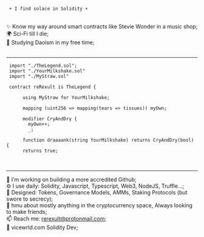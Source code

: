      ☀️ I find solace in Solidity ☀️
<br>
✨ Know my way around smart contracts like Stevie Wonder in a music shop;<br>
🌍 Sci-Fi till I die;<br>
🌱 Studying Daoism in my free time;<br>
<br><hr>

     import "./TheLegend.sol";
     import "./YourMilkshake.sol"
     import "./MyStraw.sol"

     contract reRexult is TheLegend {
          
          using MyStraw for YourMilkshake;
          
          mapping (uint256 => mapping(tears => tissues)) myOwn;
          
          modifier CryAndDry {
            myOwn++;
            _;
          
          function draaaank(string YourMilkshake) returns CryAndDry(bool) {
          returns true;
<br><hr>
🏢 I'm working on building a more accredited Github;<br>
⚙️ I use daily: Solidity, Javascript, Typescript, Web3, NodeJS, Truffle...;<br>
💅 Designed: Tokens, Governance Models, AMMs, Staking Protocols (but swore to secrecy);<br>
💬 hmu about mostly anything in the cryptocurrency space, Always looking to make friends;<br>
📫 Reach me: rerexult@protonmail.com;<br>
🍑 vicewrld.com Solidity Dev;<br>
